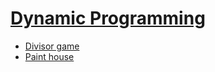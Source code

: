 # [Dynamic Programming](https://leetcode.com/tag/dynamic-programming/)
-   [Divisor game](https://leetcode.com/problems/divisor-game/)
-   [Paint house](https://leetcode.com/problems/paint-house/)
